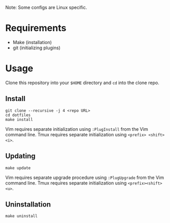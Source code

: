Note: Some configs are Linux specific.


# Requirements

- Make (installation)
- git (initializing plugins)


# Usage

Clone this repository into your `$HOME` directory and `cd` into the clone repo.


## Install
    git clone --recursive -j 4 <repo URL>
    cd dotfiles
    make install

Vim requires separate initialization using `:PlugInstall` from the Vim command line.
Tmux requires separate initialization using `<prefix> <shift><i>`.


## Updating

    make update

Vim requires separate upgrade procedure using `:PlugUpgrade` from the Vim command line.
Tmux requires separate initialization using `<prefix><shift><u>`.


## Uninstallation

    make uninstall
